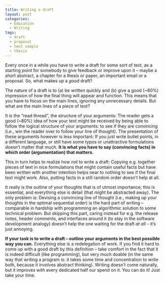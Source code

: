 ```yaml
---
title: Writing a draft
layout: post
categories:
  - Education
  - Writing
tags:
  - draft
  - proposal
  - text sample
  - thesis
---
```

Every once in a while you have to write a draft for some sort of text, as a starting point for somebody to give feedback or improve upon it &#8211; maybe a short abstract, a chapter for a thesis or paper, an important email or a proposal. So, what makes up a _good_ draft?

The nature of a draft is to (a) be written quickly and (b) give a good (~80%) impression of how the final thing will appear and function. This means that you have to focus on the main lines, ignoring any unnecessary details. But what are the main lines of a piece of text?

<!--more-->

It is the &#8220;read thread&#8221;, the structure of your arguments: The reader gets a good (~80%) idea of how your text might be received by being able to follow the logical structure of your arguments: to see if they are convincing (i.e., win the reader over to follow your line of thought). The presentation of these arguments however is less important: If you just write bullet points, in a different language, or still have some typos or unattractive formulations doesn&#8217;t matter that much. **It is what you have to say (convincing facts) in which order (argumentation) that matters.**

This in turn helps to realize how _not_ to write a draft: Copying e.g. together pieces of text in nice formulations that might contain useful facts but have been written with another intention helps near to nothing to see if the final text might work. Also, putting facts in a still random order doesn&#8217;t help at all.

It really is the outline of your thoughts that is of utmost importance; this is essential, and everything else is detail (that might be abstracted away). The only problem is: Devising a convincing line of thought (i.e., making up your thoughts in the optimal sequential order) is the hard part of writing &#8211; comparable in hardship with programming an algorithmic solution to some technical problem. But skipping this part, caring instead for e.g. the release notes, header comments, and interfaces around it (to stay in the software development analogy) doesn&#8217;t help the one waiting for the draft _at all_ &#8211; it&#8217;s just annoying.

**If your task is to write a draft &#8211; outline your arguments in the best possible way you can.** Everything else is a redelegation of work. If you find it hard to come up with a good draft by this definition &#8211; take comfort in the fact that it is indeed difficult (like programming), but very much doable (in the same way that writing a program is: it takes some time and concentration to write both, because it involves abstract thinking). Writing doesn&#8217;t come naturally, but it improves with every dedicated half our spend on it. You can do it! Just take your time.